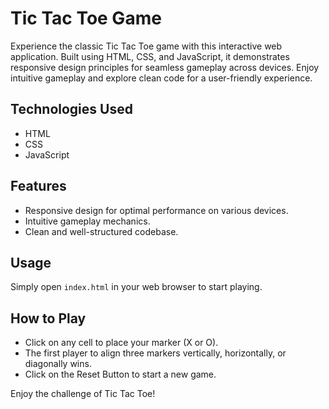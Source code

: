 # Tic Tac Toe Game

Experience the classic Tic Tac Toe game with this interactive web application. Built using HTML, CSS, and JavaScript, it demonstrates responsive design principles for seamless gameplay across devices. Enjoy intuitive gameplay and explore clean code for a user-friendly experience.

## Technologies Used
- HTML
- CSS
- JavaScript

## Features
- Responsive design for optimal performance on various devices.
- Intuitive gameplay mechanics.
- Clean and well-structured codebase.

## Usage
Simply open `index.html` in your web browser to start playing.

## How to Play
- Click on any cell to place your marker (X or O).
- The first player to align three markers vertically, horizontally, or diagonally wins.
- Click on the Reset Button to start a new game.

Enjoy the challenge of Tic Tac Toe!

